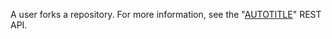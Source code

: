 A user forks a repository. For more information, see the "[AUTOTITLE](/rest/repos#forks)" REST API.
